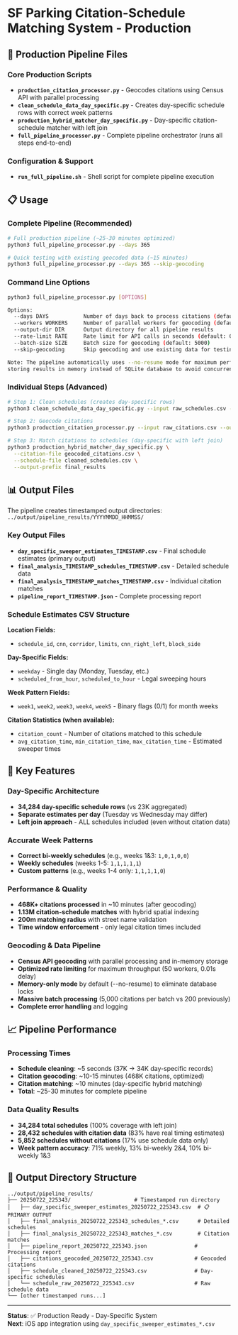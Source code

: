# SF Parking Citation-Schedule Matching System - Production

## 🚀 Production Pipeline Files

### Core Production Scripts
- **`production_citation_processor.py`** - Geocodes citations using Census API with parallel processing
- **`clean_schedule_data_day_specific.py`** - Creates day-specific schedule rows with correct week patterns  
- **`production_hybrid_matcher_day_specific.py`** - Day-specific citation-schedule matcher with left join
- **`full_pipeline_processor.py`** - Complete pipeline orchestrator (runs all steps end-to-end)

### Configuration & Support
- **`run_full_pipeline.sh`** - Shell script for complete pipeline execution

## 📋 Usage

### Complete Pipeline (Recommended)
```bash
# Full production pipeline (~25-30 minutes optimized)
python3 full_pipeline_processor.py --days 365

# Quick testing with existing geocoded data (~15 minutes)
python3 full_pipeline_processor.py --days 365 --skip-geocoding
```

### Command Line Options
```bash
python3 full_pipeline_processor.py [OPTIONS]

Options:
  --days DAYS           Number of days back to process citations (default: 365)
  --workers WORKERS     Number of parallel workers for geocoding (default: 50)
  --output-dir DIR      Output directory for all pipeline results
  --rate-limit RATE     Rate limit for API calls in seconds (default: 0.01)
  --batch-size SIZE     Batch size for geocoding (default: 5000)
  --skip-geocoding      Skip geocoding and use existing data for testing

Note: The pipeline automatically uses --no-resume mode for maximum performance,
storing results in memory instead of SQLite database to avoid concurrency issues.
```

### Individual Steps (Advanced)
```bash
# Step 1: Clean schedules (creates day-specific rows)
python3 clean_schedule_data_day_specific.py --input raw_schedules.csv --output cleaned_schedules.csv

# Step 2: Geocode citations
python3 production_citation_processor.py --input raw_citations.csv --output geocoded_citations.csv

# Step 3: Match citations to schedules (day-specific with left join)
python3 production_hybrid_matcher_day_specific.py \
  --citation-file geocoded_citations.csv \
  --schedule-file cleaned_schedules.csv \
  --output-prefix final_results
```

## 📊 Output Files

The pipeline creates timestamped output directories: `../output/pipeline_results/YYYYMMDD_HHMMSS/`

### Key Output Files
- **`day_specific_sweeper_estimates_TIMESTAMP.csv`** - Final schedule estimates (primary output)
- **`final_analysis_TIMESTAMP_schedules_TIMESTAMP.csv`** - Detailed schedule data
- **`final_analysis_TIMESTAMP_matches_TIMESTAMP.csv`** - Individual citation matches
- **`pipeline_report_TIMESTAMP.json`** - Complete processing report

### Schedule Estimates CSV Structure
**Location Fields:**
- `schedule_id`, `cnn`, `corridor`, `limits`, `cnn_right_left`, `block_side`

**Day-Specific Fields:**  
- `weekday` - Single day (Monday, Tuesday, etc.)
- `scheduled_from_hour`, `scheduled_to_hour` - Legal sweeping hours

**Week Pattern Fields:**
- `week1`, `week2`, `week3`, `week4`, `week5` - Binary flags (0/1) for month weeks

**Citation Statistics (when available):**
- `citation_count` - Number of citations matched to this schedule
- `avg_citation_time`, `min_citation_time`, `max_citation_time` - Estimated sweeper times

## 🔧 Key Features

### Day-Specific Architecture
- **34,284 day-specific schedule rows** (vs 23K aggregated)
- **Separate estimates per day** (Tuesday vs Wednesday may differ)
- **Left join approach** - ALL schedules included (even without citation data)

### Accurate Week Patterns
- **Correct bi-weekly schedules** (e.g., weeks 1&3: `1,0,1,0,0`)
- **Weekly schedules** (weeks 1-5: `1,1,1,1,1`)
- **Custom patterns** (e.g., weeks 1-4 only: `1,1,1,1,0`)

### Performance & Quality
- **468K+ citations processed** in ~10 minutes (after geocoding)
- **1.13M citation-schedule matches** with hybrid spatial indexing
- **200m matching radius** with street name validation
- **Time window enforcement** - only legal citation times included

### Geocoding & Data Pipeline
- **Census API geocoding** with parallel processing and in-memory storage
- **Optimized rate limiting** for maximum throughput (50 workers, 0.01s delay)
- **Memory-only mode** by default (--no-resume) to eliminate database locks
- **Massive batch processing** (5,000 citations per batch vs 200 previously)
- **Complete error handling** and logging

## 📈 Pipeline Performance

### Processing Times
- **Schedule cleaning**: ~5 seconds (37K → 34K day-specific records)
- **Citation geocoding**: ~10-15 minutes (468K citations, optimized)
- **Citation matching**: ~10 minutes (day-specific hybrid matching)
- **Total**: ~25-30 minutes for complete pipeline

### Data Quality Results
- **34,284 total schedules** (100% coverage with left join)
- **28,432 schedules with citation data** (83% have real timing estimates)
- **5,852 schedules without citations** (17% use schedule data only)
- **Week pattern accuracy**: 71% weekly, 13% bi-weekly 2&4, 10% bi-weekly 1&3

## 📁 Output Directory Structure

```
../output/pipeline_results/
├── 20250722_225343/                    # Timestamped run directory
│   ├── day_specific_sweeper_estimates_20250722_225343.csv  # 📋 PRIMARY OUTPUT
│   ├── final_analysis_20250722_225343_schedules_*.csv      # Detailed schedules
│   ├── final_analysis_20250722_225343_matches_*.csv        # Citation matches
│   ├── pipeline_report_20250722_225343.json               # Processing report
│   ├── citations_geocoded_20250722_225343.csv             # Geocoded citations
│   ├── schedule_cleaned_20250722_225343.csv               # Day-specific schedules
│   └── schedule_raw_20250722_225343.csv                   # Raw schedule data
└── [other timestamped runs...]
```

---

**Status**: ✅ Production Ready - Day-Specific System  
**Next**: iOS app integration using `day_specific_sweeper_estimates_*.csv`